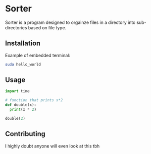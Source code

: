 # Sorter

Sorter is a program designed to orgainze files in a directory into sub-directories based on file type.

## Installation

Example of embedded terminal:

```bash
sudo hello_world
```

## Usage

```python
import time

# function that prints x*2
def double(x):
  print(x * 2)

double(2)
```

## Contributing
I highly doubt anyone will even look at this tbh